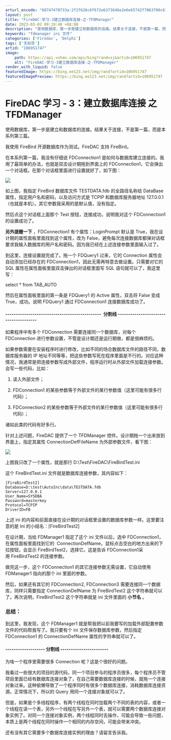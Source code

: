 ```yaml
---
arturl_encode: "68747470733a:2f2f626c6f672e6373646e2e6e65742f7063706c617965722f:61727469636c652f64657461696c732f313036393531373437"
layout: post
title: "FireDAC-学习-3建立数据库连接-之-TFDManager"
date: 2023-03-02 09:19:40 +08:00
description: "使用数据库，第一步是建立和数据库的连接。结果关于连接，不是第一篇，而是本系列第三篇。我使用 Fire"
keywords: "fdmanager ini 文件"
categories: ['Firedac', 'Delphi']
tags: ['无标签']
artid: "106951747"
image:
    path: https://api.vvhan.com/api/bing?rand=sj&artid=106951747
    alt: "FireDAC-学习-3建立数据库连接-之-TFDManager"
render_with_liquid: false
featuredImage: https://bing.ee123.net/img/rand?artid=106951747
featuredImagePreview: https://bing.ee123.net/img/rand?artid=106951747
---
```


# FireDAC 学习 - 3：建立数据库连接 之 TFDManager

使用数据库，第一步是建立和数据库的连接。结果关于连接，不是第一篇，而是本系列第三篇。

我使用 FireBird 开源数据库作为测试。FireDAC 支持 FireBird。

在本系列第一篇，我没有仔细说 FDConnection1 是如何与数据库建立连接的。我用了最简单的办法，也就是双击设计期拖到界面上的 FDConnection1，它会弹出一个对话框。在那个对话框里面进行设置就好了，如下图：

![](https://i-blog.csdnimg.cn/blog_migrate/b92d179bbd0efaac022d983cc05fb13d.jpeg)

如上图，我指定 FireBird 数据库文件 TESTDATA.fdb 的全路径名称给 DataBase 属性，指定用户名和密码，以及访问方式是 TCPIP 和数据库服务器地址 127.0.0.1（也就是本机）。其它参数我采用的是默认值，没有指定。

然后点这个对话框上面那个 Test 按钮，连接成功，说明我对这个 FDConnection1 的设置成功了。

**另外提醒一下**
，FDConnection1 有个属性：LoginPrompt 默认是 True，我在设计期的属性面板里面找到这个属性，改为 False，避免每次连接数据库都弹对话框要求我输入数据库的用户名和密码。因为我已经在上述连接参数里面输入过了。

到这里，连接设置就完成了。拖一个 FDQuery1 过来，它的 Connection 属性会自动添加已经存在的 FDConnection1，因此无需再特意去做设置。只需要对它的 SQL 属性在属性面板里面双击弹出的对话框里面写 SQL 语句就可以了，我这里写：

select * from TAB\_AUTO

然后在属性面板里面的第一条是 FDQuery1 的 Active 属性，双击将 False 变成 True，成功。说明 FDQuery1 通过 FDConnection1 连接数据库成功了。

#### ----------------------------------------------  分割线 --------------------------------------

如果程序中有多个 FDConnection 需要连接同一个数据库，对每个 FDConnection 进行参数设置，不管是设计期还是运行期做，都是很麻烦的。

如果参数需要在安装程序时进行修改，比如不同的场合数据库文件的路径不同，数据库服务器的 IP 地址不同等等，把这些参数写死在程序里面是不行的。对应这种情况，我通常是把连接参数写成外部文件，程序运行时从外部文件加载连接参数。会写一些代码，比如：

1. 读入外部文件；

2. FDConnection1 的某些参数等于外部文件的某行参数值（这里可能有很多行代码）；

3. FDConnection2 的某些参数等于外部文件的某行参数值（这里可能有很多行代码）；

诸如此类的代码有好多行。

针对上述问题，FireDAC 提供了一个 TFDManager 控件。设计期拖一个出来放到界面上，指定其属性 ConnectionDefFileName 为外部参数文件，看下图：

![](https://i-blog.csdnimg.cn/blog_migrate/1fa23ed46e22c4d792b3c5b2d7d5050f.jpeg)

上图我只改了一个属性，就是那行 D:\Test\FireDAC\FireBirdTest.ini

这个 FireBirdTest.ini 文件就是数据库连接参数，其内容如下：

```
[FireBirdTest2]
Database=D:\test\AutoInc\data\TESTDATA.fdb
Server=127.0.0.1
User_Name=SYSDBA
Password=masterkey
Protocol=TCPIP
DriverID=FB

```

上述 ini 的内容和前面直接在设计期的对话框里设置的数据库参数一样。这里要注意的是 Ini 的小结名：[FireBirdTest2]

在设计期，当给 FDManager1 指定了这个 ini 文件以后，选中 FDConnection1，在属性面板里面找到它的  ConnectionDefName，鼠标点击空白的地方出来的下拉按钮，会显示 FireBirdTest2，选择它。这是告诉 FDConnection1采用 FireBirdTest2 的连接参数。

做完这一步，这个 FDConnection1 的其它连接参数无需设置，它自动使用 FDManager1 指向的那个 ini 里面的参数。

然后，如果还有其它的 FDConnection2, FDConnection3 需要连接同一个数据库，同样只需要指定 ConnectionDefName 为 FireBirdTest2 这个字符串就可以了。再次说明，FireBirdTest2 这个字符串就是 ini 文件里面的
**小节名**
。

### 总结：

到这里，我发现，这个 FDManager1 就是帮我把以前我要写的加载外部配置参数文件的代码帮我写了。我只要有个 ini 文件保存数据库参数，然后指定 FDConnection1 的 ConnectionDefName 属性的字符串就可以了。

#### ------------------- 分割线 -----------------------

为啥一个程序里需要很多 Connection 呢？这是个很好的问题。

我看过一些很大的项目的源代码，同一个项目参与的程序员很多，每个程序员不管项目里面已经有数据库连接对象了，在自己需要数据库连接的时候，就拖一个连接对象过来。这种偷懒导致了一个程序同时有很多个数据库连接，消耗数据库连接资源。正常情况下，所以的 Query 用同一个连接对象就可以了。

但是，如果是个多线程程序，有两个线程在同时加载两个不同的表的内容，或者一个线程在读一个表，另外一个线程在写另外一个表，就可以需要两个数据库连接对象实例了。对同一个连接对象实例，两个线程同时去操作，可能会导致一些问题，本质上是两个线程在同时操作一个相同的内存空间，可能会带来冲突。

还有没有其它需要多个数据库连接实例的理由？请留言告诉我。